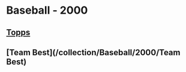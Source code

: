 # Baseball - 2000
## [Topps](/collection/Baseball/2000/Topps)
## [Team Best](/collection/Baseball/2000/Team Best)
